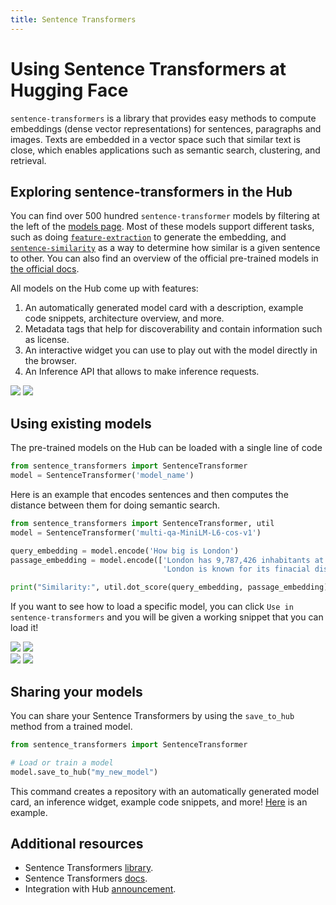 ```yaml
---
title: Sentence Transformers
---
```


# Using Sentence Transformers at Hugging Face

`sentence-transformers` is a library that provides easy methods to compute embeddings (dense vector representations) for sentences, paragraphs and images. Texts are embedded in a vector space such that similar text is close, which enables applications such as semantic search, clustering, and retrieval. 

## Exploring sentence-transformers in the Hub

You can find over 500 hundred `sentence-transformer` models by filtering at the left of the [models page](https://huggingface.co/models?library=sentence-transformers&sort=downloads). Most of these models support different tasks, such as doing [`feature-extraction`](https://huggingface.co/models?library=sentence-transformers&pipeline_tag=feature-extraction&sort=downloads) to generate the embedding, and [`sentence-similarity`](https://huggingface.co/models?library=sentence-transformers&pipeline_tag=sentence-similarity&sort=downloads) as a way to determine how similar is a given sentence to other. You can also find an overview of the official pre-trained models in [the official docs](https://www.sbert.net/docs/pretrained_models.html).

All models on the Hub come up with features:
1. An automatically generated model card with a description, example code snippets, architecture overview, and more. 
2. Metadata tags that help for discoverability and contain information such as license.
3. An interactive widget you can use to play out with the model directly in the browser.
4. An Inference API that allows to make inference requests.

<div class="flex justify-center">
<img class="block dark:hidden" src="https://huggingface.co/datasets/huggingface/documentation-images/resolve/main/hub/libraries-sentence_transformers_widget.png"/>
<img class="hidden dark:block" src="https://huggingface.co/datasets/huggingface/documentation-images/resolve/main/hub/libraries-sentence_transformers_widget-dark.png"/>
</div>

## Using existing models

The pre-trained models on the Hub can be loaded with a single line of code

```py
from sentence_transformers import SentenceTransformer
model = SentenceTransformer('model_name')
```

Here is an example that encodes sentences and then computes the distance between them for doing semantic search.

```py
from sentence_transformers import SentenceTransformer, util
model = SentenceTransformer('multi-qa-MiniLM-L6-cos-v1')

query_embedding = model.encode('How big is London')
passage_embedding = model.encode(['London has 9,787,426 inhabitants at the 2011 census',
                                  'London is known for its finacial district'])

print("Similarity:", util.dot_score(query_embedding, passage_embedding))
```

If you want to see how to load a specific model, you can click `Use in sentence-transformers` and you will be given a working snippet that you can load it! 

<div class="flex justify-center">
<img class="block dark:hidden" src="https://huggingface.co/datasets/huggingface/documentation-images/resolve/main/hub/libraries-sentence_transformers_snippet1.png"/>
<img class="hidden dark:block" src="https://huggingface.co/datasets/huggingface/documentation-images/resolve/main/hub/libraries-sentence_transformers_snippet1-dark.png"/>
</div>
<div class="flex justify-center">
<img class="block dark:hidden" src="https://huggingface.co/datasets/huggingface/documentation-images/resolve/main/hub/libraries-sentence_transformers_snippet2.png"/>
<img class="hidden dark:block" src="https://huggingface.co/datasets/huggingface/documentation-images/resolve/main/hub/libraries-sentence_transformers_snippet2-dark.png"/>
</div>

## Sharing your models

You can share your Sentence Transformers by using the `save_to_hub` method from a trained model.

```py
from sentence_transformers import SentenceTransformer

# Load or train a model
model.save_to_hub("my_new_model")
```

This command creates a repository with an automatically generated model card, an inference widget, example code snippets, and more! [Here](https://huggingface.co/osanseviero/my_new_model) is an example.

## Additional resources

* Sentence Transformers [library](https://github.com/UKPLab/sentence-transformers).
* Sentence Transformers [docs](https://www.sbert.net/).
* Integration with Hub [announcement](https://huggingface.co/blog/sentence-transformers-in-the-hub).
